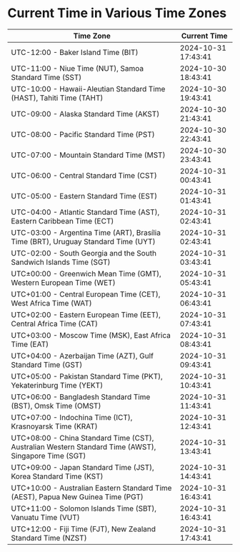 # Current Time in Various Time Zones

| Time Zone | Current Time |
|-----------|--------------|
| UTC-12:00 - Baker Island Time (BIT) | 2024-10-31 17:43:41 |
| UTC-11:00 - Niue Time (NUT), Samoa Standard Time (SST) | 2024-10-30 18:43:41 |
| UTC-10:00 - Hawaii-Aleutian Standard Time (HAST), Tahiti Time (TAHT) | 2024-10-30 19:43:41 |
| UTC-09:00 - Alaska Standard Time (AKST) | 2024-10-30 21:43:41 |
| UTC-08:00 - Pacific Standard Time (PST) | 2024-10-30 22:43:41 |
| UTC-07:00 - Mountain Standard Time (MST) | 2024-10-30 23:43:41 |
| UTC-06:00 - Central Standard Time (CST) | 2024-10-31 00:43:41 |
| UTC-05:00 - Eastern Standard Time (EST) | 2024-10-31 01:43:41 |
| UTC-04:00 - Atlantic Standard Time (AST), Eastern Caribbean Time (ECT) | 2024-10-31 02:43:41 |
| UTC-03:00 - Argentina Time (ART), Brasília Time (BRT), Uruguay Standard Time (UYT) | 2024-10-31 02:43:41 |
| UTC-02:00 - South Georgia and the South Sandwich Islands Time (SGT) | 2024-10-31 03:43:41 |
| UTC±00:00 - Greenwich Mean Time (GMT), Western European Time (WET) | 2024-10-31 05:43:41 |
| UTC+01:00 - Central European Time (CET), West Africa Time (WAT) | 2024-10-31 06:43:41 |
| UTC+02:00 - Eastern European Time (EET), Central Africa Time (CAT) | 2024-10-31 07:43:41 |
| UTC+03:00 - Moscow Time (MSK), East Africa Time (EAT) | 2024-10-31 08:43:41 |
| UTC+04:00 - Azerbaijan Time (AZT), Gulf Standard Time (GST) | 2024-10-31 09:43:41 |
| UTC+05:00 - Pakistan Standard Time (PKT), Yekaterinburg Time (YEKT) | 2024-10-31 10:43:41 |
| UTC+06:00 - Bangladesh Standard Time (BST), Omsk Time (OMST) | 2024-10-31 11:43:41 |
| UTC+07:00 - Indochina Time (ICT), Krasnoyarsk Time (KRAT) | 2024-10-31 12:43:41 |
| UTC+08:00 - China Standard Time (CST), Australian Western Standard Time (AWST), Singapore Time (SGT) | 2024-10-31 13:43:41 |
| UTC+09:00 - Japan Standard Time (JST), Korea Standard Time (KST) | 2024-10-31 14:43:41 |
| UTC+10:00 - Australian Eastern Standard Time (AEST), Papua New Guinea Time (PGT) | 2024-10-31 16:43:41 |
| UTC+11:00 - Solomon Islands Time (SBT), Vanuatu Time (VUT) | 2024-10-31 16:43:41 |
| UTC+12:00 - Fiji Time (FJT), New Zealand Standard Time (NZST) | 2024-10-31 17:43:41 |
